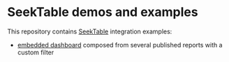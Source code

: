 # SeekTable demos and examples
This repository contains [SeekTable](https://www.seektable.com) integration examples:

* [embedded dashboard](https://htmlpreview.github.io/?https://github.com/seektable/examples/blob/master/embedded-reports/dashboard.html) composed from several published reports with a custom filter
